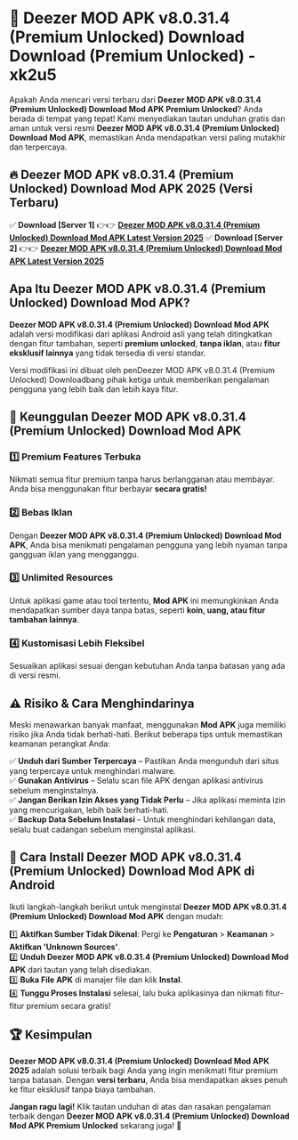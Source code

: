 # 🎯 Deezer MOD APK v8.0.31.4 (Premium Unlocked) Download  Download (Premium Unlocked) -  xk2u5

Apakah Anda mencari versi terbaru dari **Deezer MOD APK v8.0.31.4 (Premium Unlocked) Download Mod APK Premium Unlocked**? Anda berada di tempat yang tepat! Kami menyediakan tautan unduhan gratis dan aman untuk versi resmi **Deezer MOD APK v8.0.31.4 (Premium Unlocked) Download Mod APK**, memastikan Anda mendapatkan versi paling mutakhir dan terpercaya.

## 🔥 Deezer MOD APK v8.0.31.4 (Premium Unlocked) Download Mod APK 2025 (Versi Terbaru)

✅ **Download [Server 1]** 👉👉 [**Deezer MOD APK v8.0.31.4 (Premium Unlocked) Download Mod APK Latest Version 2025**](https://momento.my/?title=Deezer_MOD_APK_v8.0.31.4_(Premium_Unlocked)_Download)  
✅ **Download [Server 2]** 👉👉 [**Deezer MOD APK v8.0.31.4 (Premium Unlocked) Download Mod APK Latest Version 2025**](https://momento.my/?title=Deezer_MOD_APK_v8.0.31.4_(Premium_Unlocked)_Download)  

## Apa Itu Deezer MOD APK v8.0.31.4 (Premium Unlocked) Download Mod APK?

**Deezer MOD APK v8.0.31.4 (Premium Unlocked) Download Mod APK** adalah versi modifikasi dari aplikasi Android asli yang telah ditingkatkan dengan fitur tambahan, seperti **premium unlocked**, **tanpa iklan**, atau **fitur eksklusif lainnya** yang tidak tersedia di versi standar.

Versi modifikasi ini dibuat oleh penDeezer MOD APK v8.0.31.4 (Premium Unlocked) Downloadbang pihak ketiga untuk memberikan pengalaman pengguna yang lebih baik dan lebih kaya fitur.

## 🎯 Keunggulan Deezer MOD APK v8.0.31.4 (Premium Unlocked) Download Mod APK

### 1️⃣ Premium Features Terbuka
Nikmati semua fitur premium tanpa harus berlangganan atau membayar. Anda bisa menggunakan fitur berbayar **secara gratis!**

### 2️⃣ Bebas Iklan
Dengan **Deezer MOD APK v8.0.31.4 (Premium Unlocked) Download Mod APK**, Anda bisa menikmati pengalaman pengguna yang lebih nyaman tanpa gangguan iklan yang mengganggu.

### 3️⃣ Unlimited Resources
Untuk aplikasi game atau tool tertentu, **Mod APK** ini memungkinkan Anda mendapatkan sumber daya tanpa batas, seperti **koin, uang, atau fitur tambahan lainnya**.

### 4️⃣ Kustomisasi Lebih Fleksibel
Sesuaikan aplikasi sesuai dengan kebutuhan Anda tanpa batasan yang ada di versi resmi.

## ⚠️ Risiko & Cara Menghindarinya

Meski menawarkan banyak manfaat, menggunakan **Mod APK** juga memiliki risiko jika Anda tidak berhati-hati. Berikut beberapa tips untuk memastikan keamanan perangkat Anda:

✅ **Unduh dari Sumber Terpercaya** – Pastikan Anda mengunduh dari situs yang terpercaya untuk menghindari malware.  
✅ **Gunakan Antivirus** – Selalu scan file APK dengan aplikasi antivirus sebelum menginstalnya.  
✅ **Jangan Berikan Izin Akses yang Tidak Perlu** – Jika aplikasi meminta izin yang mencurigakan, lebih baik berhati-hati.  
✅ **Backup Data Sebelum Instalasi** – Untuk menghindari kehilangan data, selalu buat cadangan sebelum menginstal aplikasi.

## 📌 Cara Install Deezer MOD APK v8.0.31.4 (Premium Unlocked) Download Mod APK di Android

Ikuti langkah-langkah berikut untuk menginstal **Deezer MOD APK v8.0.31.4 (Premium Unlocked) Download Mod APK** dengan mudah:

1️⃣ **Aktifkan Sumber Tidak Dikenal**: Pergi ke **Pengaturan** > **Keamanan** > **Aktifkan 'Unknown Sources'**.  
2️⃣ **Unduh Deezer MOD APK v8.0.31.4 (Premium Unlocked) Download Mod APK** dari tautan yang telah disediakan.  
3️⃣ **Buka File APK** di manajer file dan klik **Instal**.  
4️⃣ **Tunggu Proses Instalasi** selesai, lalu buka aplikasinya dan nikmati fitur-fitur premium secara gratis!

## 🏆 Kesimpulan

**Deezer MOD APK v8.0.31.4 (Premium Unlocked) Download Mod APK 2025** adalah solusi terbaik bagi Anda yang ingin menikmati fitur premium tanpa batasan. Dengan **versi terbaru**, Anda bisa mendapatkan akses penuh ke fitur eksklusif tanpa biaya tambahan.

**Jangan ragu lagi!** Klik tautan unduhan di atas dan rasakan pengalaman terbaik dengan **Deezer MOD APK v8.0.31.4 (Premium Unlocked) Download Mod APK Premium Unlocked** sekarang juga! 🚀
